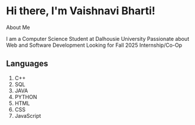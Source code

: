 # Hi there, I'm Vaishnavi Bharti!

About Me

I am a Computer Science Student at Dalhousie University
Passionate about Web and Software Development
Looking for Fall 2025 Internship/Co-Op


## Languages

1. C++
2. SQL
3. JAVA
4. PYTHON
5. HTML
6. CSS
7. JavaScript



